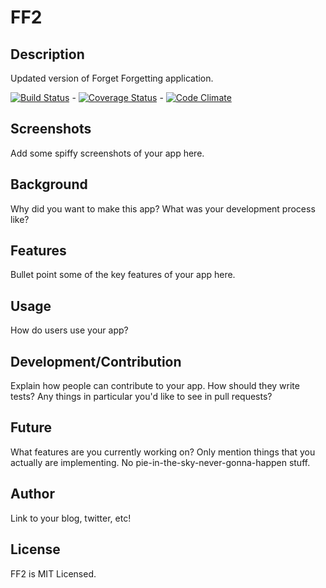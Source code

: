 # FF2

## Description

Updated version of Forget Forgetting application.

[![Build Status](https://travis-ci.org/FifthSurprise/FF2.svg?branch=master)](https://travis-ci.org/FifthSurprise/FF2) - [![Coverage Status](https://coveralls.io/repos/FifthSurprise/FF2/badge.png?branch=master)](https://coveralls.io/r/FifthSurprise/FF2?branch=master) - [![Code Climate](https://codeclimate.com/github/FifthSurprise/FF2.png)](https://codeclimate.com/github/FifthSurprise/FF2)

## Screenshots

Add some spiffy screenshots of your app here.

## Background

Why did you want to make this app? What was your development process
like?

## Features

Bullet point some of the key features of your app here.

## Usage

How do users use your app?

## Development/Contribution

Explain how people can contribute to your app. How should they write tests?
Any things in particular you'd like to see in pull requests?

## Future

What features are you currently working on? Only mention things that you
actually are implementing. No pie-in-the-sky-never-gonna-happen stuff.

## Author

Link to your blog, twitter, etc!

## License

FF2 is MIT Licensed.